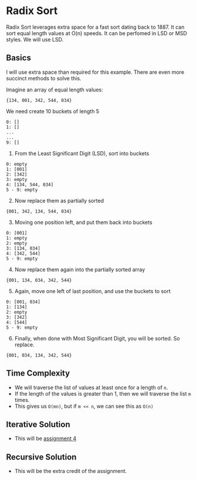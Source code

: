 # Radix Sort
Radix Sort leverages extra space for a fast sort dating back to 1887. It can sort equal length values at O(n) speeds. It can be perfomed in LSD or MSD styles. We will use LSD.

## Basics
I will use extra space than required for this example. There are even more succinct methods to solve this.


Imagine an array of equal length values:


`{134, 001, 342, 544, 034}`

We need create 10 buckets of length 5

```
0: []
1: []
...
...
9: []
```

1. From the Least Significant Digit (LSD), sort into buckets

```
0: empty
1: [001]
2: [342]
3: empty
4: [134, 544, 034]
5 - 9: empty
```

2. Now replace them as partially sorted

`{001, 342, 134, 544, 034}`

3. Moving one position left, and put them back into buckets

```
0: [001]
1: empty
2: empty
3: [134, 034]
4: [342, 544]
5 - 9: empty
```

4. Now replace them again into the partially sorted array

`{001, 134, 034, 342, 544}`

5. Again, move one left of last position, and use the buckets to sort

```
0: [001, 034]
1: [134]
2: empty
3: [342]
4: [544]
5 - 9: empty
```

6. Finally, when done with Most Significant Digit, you will be sorted. So replace.

`{001, 034, 134, 342, 544}`

## Time Complexity

* We will traverse the list of values at least once for a length of `n`.
* If the length of the values is greater than 1, then we will traverse the list `m` times.
* This gives us `O(mn)`, but if `m << n`, we can see this as `O(n)`


## Iterative Solution
* This will be [assignment 4](/assignments/four/readme.md)

## Recursive Solution
* This will be the extra credit of the assignment.